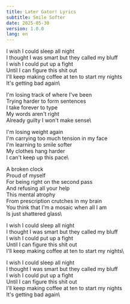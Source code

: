 ```yaml
---
title: Later Gator! Lyrics
subtitle: Smile Softer
date: 2025-05-30
version: 1.0.0
lang: en
---
```


I wish I could sleep all night\
I thought I was smart but they called my bluff\
I wish I could put up a fight\
Until I can figure this shit out\
I'll keep making coffee at ten to start my nights\
It's getting bad again\

I'm losing track of where I've been\
Trying harder to form sentences\
I take forever to type\
My words aren't right\
Already guilty I won't make sense\

I'm losing weight again\
I'm carrying too much tension in my face\
I'm learning to smile softer\
My clothes hang harder\
I can't keep up this pace\

A broken clock\
Proud of myself\
For being right on the second pass\
And refusing all your help\
This mental atrophy\
From prescription crutches in my brain\
You think that I'm a mosaic when all I am\
Is just shattered glass\

I wish I could sleep all night\
I thought I was smart but they called my bluff\
I wish I could put up a fight\
Until I can figure this shit out\
I'll keep making coffee at ten to start my nights\

I wish I could sleep all night\
I thought I was smart but they called my bluff\
I wish I could put up a fight\
Until I can figure this shit out\
I'll keep making coffee at ten to start my nights\
It's getting bad again\
